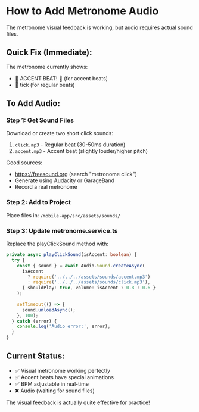# How to Add Metronome Audio

The metronome visual feedback is working, but audio requires actual sound files.

## Quick Fix (Immediate):
The metronome currently shows:
- 🔔 ACCENT BEAT! 🔔 (for accent beats)
- 🥁 tick (for regular beats)

## To Add Audio:

### Step 1: Get Sound Files
Download or create two short click sounds:
1. `click.mp3` - Regular beat (30-50ms duration)
2. `accent.mp3` - Accent beat (slightly louder/higher pitch)

Good sources:
- https://freesound.org (search "metronome click")
- Generate using Audacity or GarageBand
- Record a real metronome

### Step 2: Add to Project
Place files in: `/mobile-app/src/assets/sounds/`

### Step 3: Update metronome.service.ts
Replace the playClickSound method with:

```typescript
private async playClickSound(isAccent: boolean) {
  try {
    const { sound } = await Audio.Sound.createAsync(
      isAccent 
        ? require('../../../assets/sounds/accent.mp3')
        : require('../../../assets/sounds/click.mp3'),
      { shouldPlay: true, volume: isAccent ? 0.8 : 0.6 }
    );
    
    setTimeout(() => {
      sound.unloadAsync();
    }, 100);
  } catch (error) {
    console.log('Audio error:', error);
  }
}
```

## Current Status:
- ✅ Visual metronome working perfectly
- ✅ Accent beats have special animations
- ✅ BPM adjustable in real-time
- ❌ Audio (waiting for sound files)

The visual feedback is actually quite effective for practice!